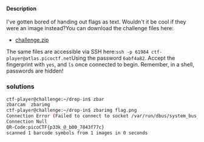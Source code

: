#### Description

I've gotten bored of handing out flags as text. Wouldn't it be cool if they were an image instead?You can download the challenge files here:

- [challenge.zip](https://artifacts.picoctf.net/c_atlas/16/challenge.zip)

The same files are accessible via SSH here:`ssh -p 61984 ctf-player@atlas.picoctf.net`Using the password `6abf4a82`. Accept the fingerprint with `yes`, and `ls` once connected to begin. Remember, in a shell, passwords are hidden!
### solutions
```bash
ctf-player@challenge:~/drop-in$ zbar
zbarcam  zbarimg  
ctf-player@challenge:~/drop-in$ zbarimg flag.png 
Connection Error (Failed to connect to socket /var/run/dbus/system_bus_socket: No such file or directory)
Connection Null
QR-Code:picoCTF{p33k_@_b00_7843f77c}
scanned 1 barcode symbols from 1 images in 0 seconds
```
